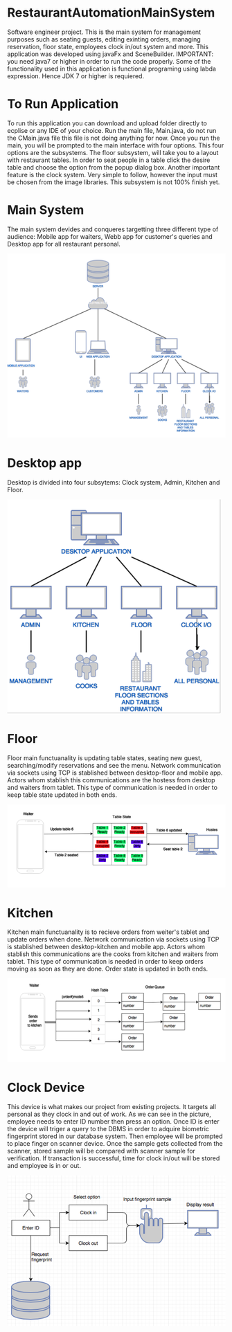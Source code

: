# RestaurantAutomationMainSystem
Software engineer project. This is the main system for management purposes such as seating guests, editing exinting orders,
managing reservation, floor state, employees clock in/out system and more. This application was developed using javaFx and SceneBuilder. IMPORTANT: you need java7 or higher in order to run the code properly. Some of the functionality used in this application is functional programing using labda expression. Hence JDK 7 or higher is requiered.

# To Run Application
To run this application you can download and upload folder directly to ecplise or any IDE of your choice. Run the main file, Main.java, do not run the CMain.java file this file is not doing anything for now. Once you run the main, you will be prompted to the main interface with four options. This four options are the subsystems. The floor subsystem, will take you to a layout with restaurant tables. In order to seat people in a table click the desire table and choose the option from the popup dialog box. Another important feature is the clock system. Very simple to follow, however the input must be chosen from the image libraries. This subsystem is not 100% finish yet. 

# Main System 
The main system devides and conqueres targetting three different type of audience: Mobile app for waiters, Webb app for customer's queries and Desktop app for all restaurant personal.

![alt text](https://github.com/leonardoARoman/RestaurantAutomationMainSystem/blob/master/images/main_system.png?raw=true)

# Desktop app
Desktop is divided into four subsytems: Clock system, Admin, Kitchen and Floor.

![alt text](https://github.com/leonardoARoman/RestaurantAutomationMainSystem/blob/master/images/desk_app.png?raw=true)

# Floor
Floor main functuanality is updating table states, seating new guest, searching/modify reservations and see the menu. Network communication via sockets using TCP is stablished between desktop-floor and mobile app. Actors whom stablish this communications are the hostess from desktop and waiters from tablet. This type of communication is needed in order to keep table state updated in both ends.

![alt text](https://github.com/leonardoARoman/RestaurantAutomationMainSystem/blob/master/images/table_state.png?raw=true)

# Kitchen
Kitchen main functuanality is to recieve orders from weiter's tablet and update orders when done. Network communication via sockets using TCP is stablished between desktop-kitchen and mobile app. Actors whom stablish this communications are the cooks from kitchen and waiters from tablet. This type of communication is needed in order to keep orders moving as soon as they are done. Order state is updated in both ends.

![alt text](https://github.com/leonardoARoman/RestaurantAutomationMainSystem/blob/master/images/orders_state.png?raw=true)

# Clock Device
This device is what makes our project from existing projects. It targets all personal as they clock in and out of work. As we can see in the picture, employee needs to enter ID number then press an option. Once ID is enter the device will triger a query to the DBMS in order to adquire biometric fingerprint stored in our database system. Then employee will be prompted to place finger on scanner device. Once the sample gets collected from the scanner, stored sample will be compared with scanner sample for verification. If transaction is successful, time for clock in/out will be stored and employee is in or out.

![alt text](https://github.com/leonardoARoman/RestaurantAutomationMainSystem/blob/master/images/clock.png?raw=true)
